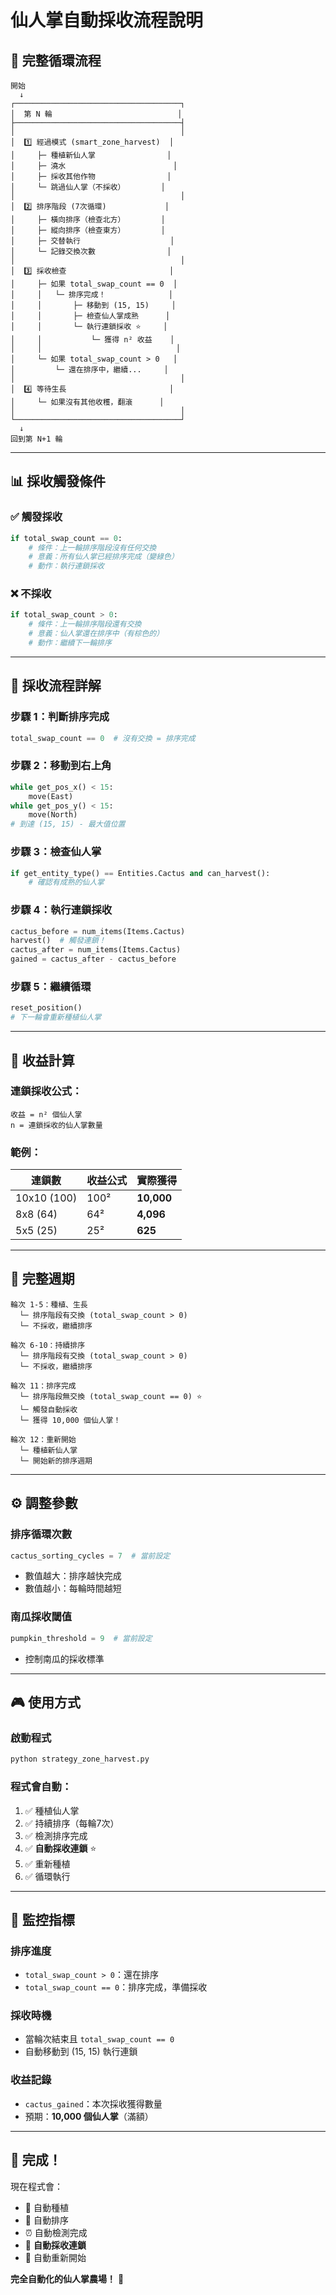 # 仙人掌自動採收流程說明

## 🔄 **完整循環流程**

```
開始
  ↓
┌─────────────────────────────────────┐
│  第 N 輪                            │
├─────────────────────────────────────┤
│                                     │
│  1️⃣ 經過模式 (smart_zone_harvest)  │
│     ├─ 種植新仙人掌                │
│     ├─ 澆水                        │
│     ├─ 採收其他作物                │
│     └─ 跳過仙人掌（不採收）        │
│                                     │
│  2️⃣ 排序階段 (7次循環)             │
│     ├─ 橫向排序（檢查北方）        │
│     ├─ 縱向排序（檢查東方）        │
│     ├─ 交替執行                    │
│     └─ 記錄交換次數                │
│                                     │
│  3️⃣ 採收檢查                       │
│     ├─ 如果 total_swap_count == 0  │
│     │   └─ 排序完成！              │
│     │       ├─ 移動到 (15, 15)     │
│     │       ├─ 檢查仙人掌成熟      │
│     │       └─ 執行連鎖採收 ⭐     │
│     │           └─ 獲得 n² 收益    │
│     │                              │
│     └─ 如果 total_swap_count > 0   │
│         └─ 還在排序中，繼續...     │
│                                     │
│  4️⃣ 等待生長                       │
│     └─ 如果沒有其他收穫，翻滾      │
│                                     │
└─────────────────────────────────────┘
  ↓
回到第 N+1 輪
```

---

## 📊 **採收觸發條件**

### ✅ **觸發採收**
```python
if total_swap_count == 0:
    # 條件：上一輪排序階段沒有任何交換
    # 意義：所有仙人掌已經排序完成（變綠色）
    # 動作：執行連鎖採收
```

### ❌ **不採收**
```python
if total_swap_count > 0:
    # 條件：上一輪排序階段還有交換
    # 意義：仙人掌還在排序中（有棕色的）
    # 動作：繼續下一輪排序
```

---

## 🎯 **採收流程詳解**

### 步驟 1：判斷排序完成
```python
total_swap_count == 0  # 沒有交換 = 排序完成
```

### 步驟 2：移動到右上角
```python
while get_pos_x() < 15:
    move(East)
while get_pos_y() < 15:
    move(North)
# 到達 (15, 15) - 最大值位置
```

### 步驟 3：檢查仙人掌
```python
if get_entity_type() == Entities.Cactus and can_harvest():
    # 確認有成熟的仙人掌
```

### 步驟 4：執行連鎖採收
```python
cactus_before = num_items(Items.Cactus)
harvest()  # 觸發連鎖！
cactus_after = num_items(Items.Cactus)
gained = cactus_after - cactus_before
```

### 步驟 5：繼續循環
```python
reset_position()
# 下一輪會重新種植仙人掌
```

---

## 💎 **收益計算**

### 連鎖採收公式：
```
收益 = n² 個仙人掌
n = 連鎖採收的仙人掌數量
```

### 範例：
| 連鎖數 | 收益公式 | 實際獲得 |
|-------|---------|---------|
| 10x10 (100) | 100² | **10,000** |
| 8x8 (64) | 64² | **4,096** |
| 5x5 (25) | 25² | **625** |

---

## 🔄 **完整週期**

```
輪次 1-5：種植、生長
  └─ 排序階段有交換 (total_swap_count > 0)
  └─ 不採收，繼續排序

輪次 6-10：持續排序
  └─ 排序階段有交換 (total_swap_count > 0)
  └─ 不採收，繼續排序

輪次 11：排序完成
  └─ 排序階段無交換 (total_swap_count == 0) ⭐
  └─ 觸發自動採收
  └─ 獲得 10,000 個仙人掌！

輪次 12：重新開始
  └─ 種植新仙人掌
  └─ 開始新的排序週期
```

---

## ⚙️ **調整參數**

### 排序循環次數
```python
cactus_sorting_cycles = 7  # 當前設定
```
- 數值越大：排序越快完成
- 數值越小：每輪時間越短

### 南瓜採收閾值
```python
pumpkin_threshold = 9  # 當前設定
```
- 控制南瓜的採收標準

---

## 🎮 **使用方式**

### 啟動程式
```python
python strategy_zone_harvest.py
```

### 程式會自動：
1. ✅ 種植仙人掌
2. ✅ 持續排序（每輪7次）
3. ✅ 檢測排序完成
4. ✅ **自動採收連鎖** ⭐
5. ✅ 重新種植
6. ✅ 循環執行

---

## 📝 **監控指標**

### 排序進度
- `total_swap_count > 0`：還在排序
- `total_swap_count == 0`：排序完成，準備採收

### 採收時機
- 當輪次結束且 `total_swap_count == 0`
- 自動移動到 (15, 15) 執行連鎖

### 收益記錄
- `cactus_gained`：本次採收獲得數量
- 預期：**10,000 個仙人掌**（滿額）

---

## 🎉 **完成！**

現在程式會：
- 🌱 自動種植
- 🔄 自動排序
- ⏰ 自動檢測完成
- 🌵 **自動採收連鎖**
- 🔁 自動重新開始

**完全自動化的仙人掌農場！** 🚀

